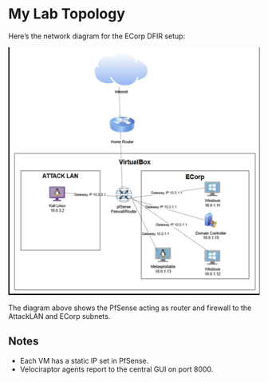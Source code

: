 # My Lab Topology

Here’s the network diagram for the ECorp DFIR setup:

![Lab Topology Diagram](/images/labtopography.png)

The diagram above shows the PfSense acting as router and firewall to the AttackLAN and ECorp subnets.

## Notes
- Each VM has a static IP set in PfSense.
- Velociraptor agents report to the central GUI on port 8000.
